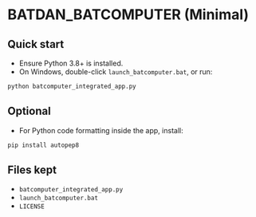 # BATDAN_BATCOMPUTER (Minimal)

## Quick start
- Ensure Python 3.8+ is installed.
- On Windows, double-click `launch_batcomputer.bat`, or run:
```bash
python batcomputer_integrated_app.py
```

## Optional
- For Python code formatting inside the app, install:
```bash
pip install autopep8
```

## Files kept
- `batcomputer_integrated_app.py`
- `launch_batcomputer.bat`
- `LICENSE`
